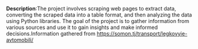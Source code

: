 __Description__:The project involves scraping web pages to extract data, converting the scraped data into a table format, and then analyzing the data using Python libraries. The goal of the project is to gather information from various sources and use it to gain insights and make informed decisions.Information gathered from https://somon.tj/transport/legkovyie-avtomobili/
